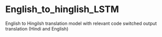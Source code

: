 # English_to_hinglish_LSTM
English to Hingilsh translation model with relevant code switched output translation (Hindi and English)

